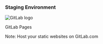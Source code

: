 ### Staging Environment

![GitLab logo](https://about.gitlab.com/images/downloads/logo.svg) <!-- .element: style="height:5em;;background-color:inherit;border:0" -->

GitLab Pages

Note:
Host your static websites on GitLab.com
